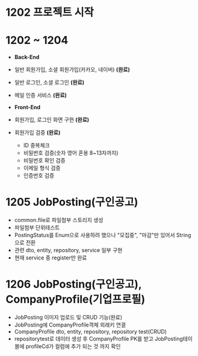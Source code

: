 # 1202 프로젝트 시작

# 1202 ~ 1204
- **Back-End**
- 일반 회원가입, 소셜 회원가입(카카오, 네이버) **(완료)**
- 일반 로그인, 소셜 로그인 **(완료)**
- 메일 인증 서비스 **(완료)**

- **Front-End**
- 회원가입, 로그인 화면 구현 **(완료)**
- 회원가입 검증 **(완료)**
  - ID 중복체크
  - 비밀번호 검증(숫자 영어 혼용 8~13자까지)
  - 비밀번호 확인 검증
  - 이메일 형식 검증
  - 인증번호 검증

# 1205 JobPosting(구인공고)
- common.file로 파일첨부 스토리지 생성
- 파일첨부 단위테스트
- PostingStatus를 Enum으로 사용하려 했으나 "모집중", "마감"만 있어서 String으로 전환
- 관련 dto, entity, repository, service 일부 구현
- 현재 service 중 register만 완료

# 1206 JobPosting(구인공고), CompanyProfile(기업프로필)
- JobPosting 이미지 업로드 및 CRUD 기능(완료)
- JobPosting에 CompanyProfile객체 외래키 연결
- CompanyProfile dto, entity, repository, repository test(CRUD)
- repositorytest로 데이터 생성 후 CompanyProfile PK를 받고 JobPosting테이블에 profileCd가 컬럼에 추가 되는 것 까지 확인
